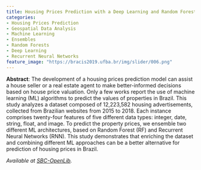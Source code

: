 ```yaml
---
title: Housing Prices Prediction with a Deep Learning and Random Forest Ensemble
categories:
- Housing Prices Prediction
- Geospatial Data Analysis
- Machine Learning
- Ensembles
- Random Forests
- Deep Learning
- Recurrent Neural Networks
feature_image: "https://bracis2019.ufba.br/img/slider/006.png"
---
```


**Abstract**: The development of a housing prices prediction model can assist a house seller or a real estate agent to make better-informed decisions based on
house price valuation. Only a few works report the use of machine learning (ML) algorithms to predict the values of properties in Brazil. This study analyzes a dataset composed of 12,223,582 housing advertisements, collected from Brazilian websites from 2015 to 2018. Each instance comprises twenty-four features of five different data types: integer, date, string, float, and image. To predict the property prices, we ensemble two different ML architectures, based on Random Forest (RF) and Recurrent Neural Networks (RNN). This study demonstrates that enriching the dataset and combining different ML approaches can be a better alternative for prediction of housing prices in Brazil.

_Available at [SBC-OpenLib](https://sol.sbc.org.br/index.php/eniac/article/view/9300)._
